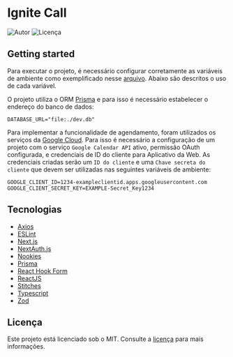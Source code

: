 # Ignite Call

![Autor](https://img.shields.io/badge/developer-jfilipedias-blue)
![Licença](https://img.shields.io/github/license/jfilipedias/ignite-call)

## Getting started

Para executar o projeto, é necessário configurar corretamente as variáveis de ambiente como exemplificado nesse [arquivo](./.env.example). Abaixo são descritos o uso de cada variável.

O projeto utiliza o ORM [Prisma](https://prisma.io/) e para isso é necessário estabelecer o endereço do banco de dados:

```env
DATABASE_URL="file:./dev.db"
```

Para implementar a funcionalidade de agendamento, foram utilizados os serviços da [Google Cloud](https://cloud.google.com/). Para isso é necessário a configuração de um projeto com o serviço `Google Calendar API` ativo, permissão OAuth configurada, e credenciais de ID do cliente para Aplicativo da Web. As credenciais criadas serão um `ID do cliente` e uma `Chave secreta do cliente` que devem ser utilizadas nas seguintes variáveis de ambiente:

```env
GOOGLE_CLIENT_ID=1234-exampleclientid.apps.googleusercontent.com
GOOGLE_CLIENT_SECRET_KEY=EXAMPLE-Secret_Key1234
```

## Tecnologias

- [Axios](https://axios-http.com)
- [ESLint](https://eslint.org/)
- [Next.js](https://nextjs.org/)
- [NextAuth.js](https://next-auth.js.org/)
- [Nookies](https://github.com/maticzav/nookies#readme)
- [Prisma](https://prisma.io/)
- [React Hook Form](https://react-hook-form.com/)
- [ReactJS](https://reactjs.org/)
- [Stitches](https://stitches.dev/)
- [Typescript](https://typescriptlang.org/)
- [Zod](https://zod.dev/)

## Licença

Este projeto está licenciado sob o MIT. Consulte a [licença](LICENSE) para mais informações.
